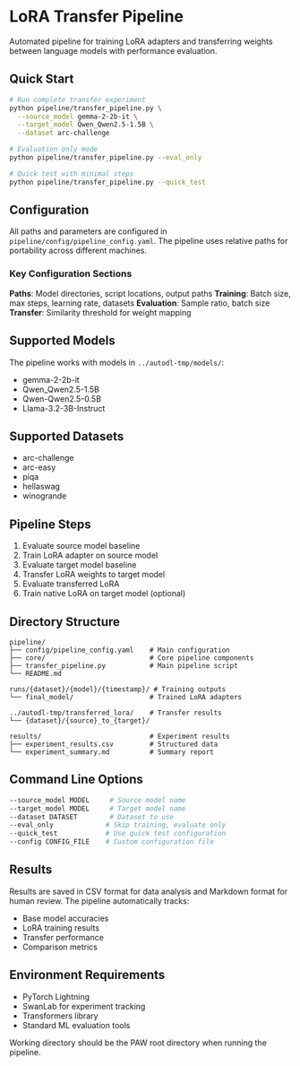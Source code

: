 # LoRA Transfer Pipeline

Automated pipeline for training LoRA adapters and transferring weights between language models with performance evaluation.

## Quick Start

```bash
# Run complete transfer experiment
python pipeline/transfer_pipeline.py \
  --source_model gemma-2-2b-it \
  --target_model Qwen_Qwen2.5-1.5B \
  --dataset arc-challenge

# Evaluation only mode
python pipeline/transfer_pipeline.py --eval_only

# Quick test with minimal steps
python pipeline/transfer_pipeline.py --quick_test
```

## Configuration

All paths and parameters are configured in `pipeline/config/pipeline_config.yaml`. The pipeline uses relative paths for portability across different machines.

### Key Configuration Sections

**Paths**: Model directories, script locations, output paths
**Training**: Batch size, max steps, learning rate, datasets
**Evaluation**: Sample ratio, batch size
**Transfer**: Similarity threshold for weight mapping

## Supported Models

The pipeline works with models in `../autodl-tmp/models/`:
- gemma-2-2b-it
- Qwen_Qwen2.5-1.5B
- Qwen-Qwen2.5-0.5B
- Llama-3.2-3B-Instruct

## Supported Datasets

- arc-challenge
- arc-easy
- piqa
- hellaswag
- winogrande

## Pipeline Steps

1. Evaluate source model baseline
2. Train LoRA adapter on source model
3. Evaluate target model baseline
4. Transfer LoRA weights to target model
5. Evaluate transferred LoRA
6. Train native LoRA on target model (optional)

## Directory Structure

```
pipeline/
├── config/pipeline_config.yaml    # Main configuration
├── core/                          # Core pipeline components
├── transfer_pipeline.py           # Main pipeline script
└── README.md

runs/{dataset}/{model}/{timestamp}/ # Training outputs
└── final_model/                   # Trained LoRA adapters

../autodl-tmp/transferred_lora/    # Transfer results
└── {dataset}/{source}_to_{target}/

results/                           # Experiment results
├── experiment_results.csv         # Structured data
└── experiment_summary.md          # Summary report
```

## Command Line Options

```bash
--source_model MODEL     # Source model name
--target_model MODEL     # Target model name  
--dataset DATASET        # Dataset to use
--eval_only             # Skip training, evaluate only
--quick_test            # Use quick test configuration
--config CONFIG_FILE    # Custom configuration file
```

## Results

Results are saved in CSV format for data analysis and Markdown format for human review. The pipeline automatically tracks:
- Base model accuracies
- LoRA training results
- Transfer performance
- Comparison metrics

## Environment Requirements

- PyTorch Lightning
- SwanLab for experiment tracking
- Transformers library
- Standard ML evaluation tools

Working directory should be the PAW root directory when running the pipeline.

